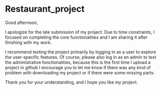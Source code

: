 # Restaurant_project

Good afternoon,

I apologize for the late submission of my project. Due to time constraints, I focused on completing the core functionalities and I am sharing it after finishing with my work.

I recommend testing the project primarily by logging in as a user to explore the user-specific features. Of course, please also log in as an admin to test the administrative functionalities, because this is the first time I upload a project in github I encourage you to let me know if there was any kind of problem with downloading my project or if there were some missing parts.

Thank you for your understanding, and I hope you like my project.
